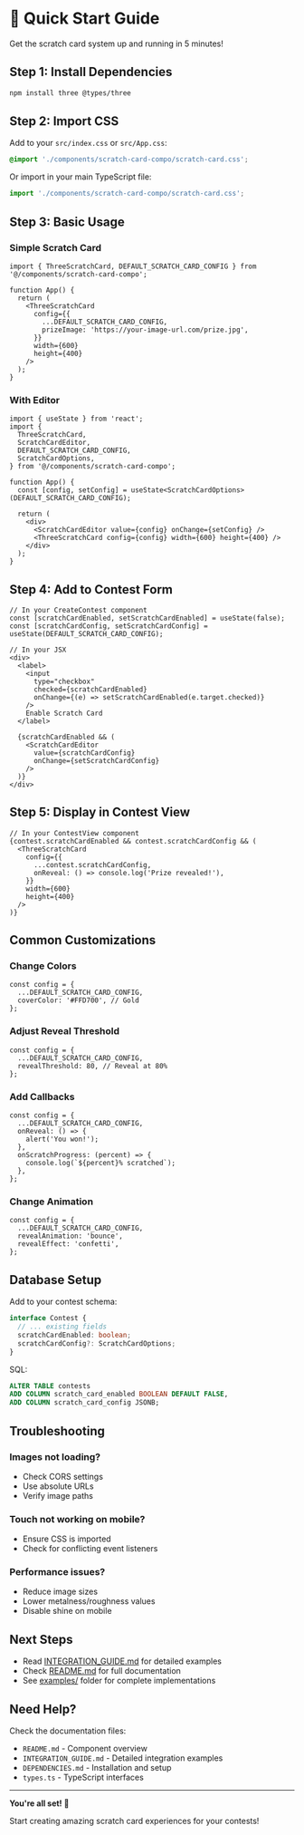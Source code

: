 # 🚀 Quick Start Guide

Get the scratch card system up and running in 5 minutes!

## Step 1: Install Dependencies

```bash
npm install three @types/three
```

## Step 2: Import CSS

Add to your `src/index.css` or `src/App.css`:

```css
@import './components/scratch-card-compo/scratch-card.css';
```

Or import in your main TypeScript file:

```typescript
import './components/scratch-card-compo/scratch-card.css';
```

## Step 3: Basic Usage

### Simple Scratch Card

```tsx
import { ThreeScratchCard, DEFAULT_SCRATCH_CARD_CONFIG } from '@/components/scratch-card-compo';

function App() {
  return (
    <ThreeScratchCard
      config={{
        ...DEFAULT_SCRATCH_CARD_CONFIG,
        prizeImage: 'https://your-image-url.com/prize.jpg',
      }}
      width={600}
      height={400}
    />
  );
}
```

### With Editor

```tsx
import { useState } from 'react';
import {
  ThreeScratchCard,
  ScratchCardEditor,
  DEFAULT_SCRATCH_CARD_CONFIG,
  ScratchCardOptions,
} from '@/components/scratch-card-compo';

function App() {
  const [config, setConfig] = useState<ScratchCardOptions>(DEFAULT_SCRATCH_CARD_CONFIG);

  return (
    <div>
      <ScratchCardEditor value={config} onChange={setConfig} />
      <ThreeScratchCard config={config} width={600} height={400} />
    </div>
  );
}
```

## Step 4: Add to Contest Form

```tsx
// In your CreateContest component
const [scratchCardEnabled, setScratchCardEnabled] = useState(false);
const [scratchCardConfig, setScratchCardConfig] = useState(DEFAULT_SCRATCH_CARD_CONFIG);

// In your JSX
<div>
  <label>
    <input
      type="checkbox"
      checked={scratchCardEnabled}
      onChange={(e) => setScratchCardEnabled(e.target.checked)}
    />
    Enable Scratch Card
  </label>

  {scratchCardEnabled && (
    <ScratchCardEditor
      value={scratchCardConfig}
      onChange={setScratchCardConfig}
    />
  )}
</div>
```

## Step 5: Display in Contest View

```tsx
// In your ContestView component
{contest.scratchCardEnabled && contest.scratchCardConfig && (
  <ThreeScratchCard
    config={{
      ...contest.scratchCardConfig,
      onReveal: () => console.log('Prize revealed!'),
    }}
    width={600}
    height={400}
  />
)}
```

## Common Customizations

### Change Colors

```tsx
const config = {
  ...DEFAULT_SCRATCH_CARD_CONFIG,
  coverColor: '#FFD700', // Gold
};
```

### Adjust Reveal Threshold

```tsx
const config = {
  ...DEFAULT_SCRATCH_CARD_CONFIG,
  revealThreshold: 80, // Reveal at 80%
};
```

### Add Callbacks

```tsx
const config = {
  ...DEFAULT_SCRATCH_CARD_CONFIG,
  onReveal: () => {
    alert('You won!');
  },
  onScratchProgress: (percent) => {
    console.log(`${percent}% scratched`);
  },
};
```

### Change Animation

```tsx
const config = {
  ...DEFAULT_SCRATCH_CARD_CONFIG,
  revealAnimation: 'bounce',
  revealEffect: 'confetti',
};
```

## Database Setup

Add to your contest schema:

```typescript
interface Contest {
  // ... existing fields
  scratchCardEnabled: boolean;
  scratchCardConfig?: ScratchCardOptions;
}
```

SQL:
```sql
ALTER TABLE contests
ADD COLUMN scratch_card_enabled BOOLEAN DEFAULT FALSE,
ADD COLUMN scratch_card_config JSONB;
```

## Troubleshooting

### Images not loading?
- Check CORS settings
- Use absolute URLs
- Verify image paths

### Touch not working on mobile?
- Ensure CSS is imported
- Check for conflicting event listeners

### Performance issues?
- Reduce image sizes
- Lower metalness/roughness values
- Disable shine on mobile

## Next Steps

- Read [INTEGRATION_GUIDE.md](./INTEGRATION_GUIDE.md) for detailed examples
- Check [README.md](./README.md) for full documentation
- See [examples/](./examples/) folder for complete implementations

## Need Help?

Check the documentation files:
- `README.md` - Component overview
- `INTEGRATION_GUIDE.md` - Detailed integration examples
- `DEPENDENCIES.md` - Installation and setup
- `types.ts` - TypeScript interfaces

---

**You're all set! 🎉**

Start creating amazing scratch card experiences for your contests!
